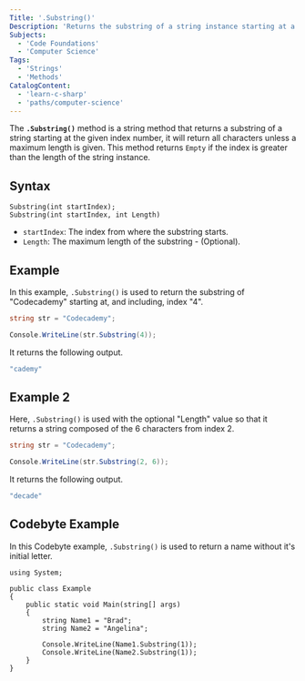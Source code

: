 ```yaml
---
Title: '.Substring()'
Description: 'Returns the substring of a string instance starting at a given index.'
Subjects:
  - 'Code Foundations'
  - 'Computer Science'
Tags:
  - 'Strings'
  - 'Methods'
CatalogContent:
  - 'learn-c-sharp'
  - 'paths/computer-science'
---
```


The **`.Substring()`** method is a string method that returns a substring of a string starting at the given index number, it will return all characters unless a maximum length is given. This method returns `Empty` if the index is greater than the length of the string instance.

## Syntax

```pseudo
Substring(int startIndex);
Substring(int startIndex, int Length)
```

- `startIndex`: The index from where the substring starts.
- `Length`: The maximum length of the substring - (Optional).

## Example

In this example, `.Substring()` is used to return the substring of "Codecademy" starting at, and including, index "4".

```cs
string str = "Codecademy";

Console.WriteLine(str.Substring(4));
```

It returns the following output.

```cs
"cademy"
```

## Example 2

Here, `.Substring()` is used with the optional "Length" value so that it returns a string composed of the 6 characters from index 2.

```cs
string str = "Codecademy";

Console.WriteLine(str.Substring(2, 6));
```

It returns the following output.
```cs
"decade"
```

## Codebyte Example

In this Codebyte example, `.Substring()` is used to return a name without it's initial letter.

```codebyte/csharp
using System;

public class Example
{
    public static void Main(string[] args)
    {
        string Name1 = "Brad";
        string Name2 = "Angelina";

        Console.WriteLine(Name1.Substring(1));
        Console.WriteLine(Name2.Substring(1));
    }
}
```